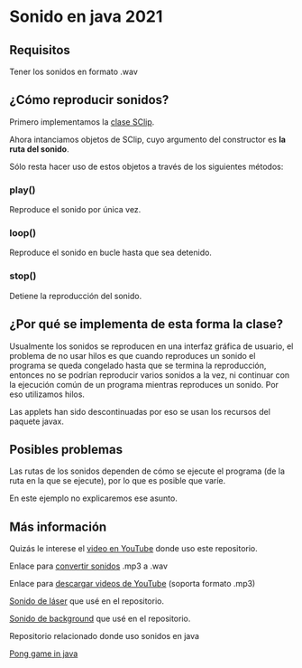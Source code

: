 <h1>Sonido en java 2021</h1>

<h2>Requisitos</h2>

<p>Tener los sonidos en formato .wav</p>

<h2>¿Cómo reproducir sonidos?</h2>

<p>Primero implementamos la <a href="https://github.com/JeanCarlosSC/sonido-en-java-2021/blob/main/src/SClip.java">clase SClip</a>.</p>

<p>Ahora intanciamos objetos de SClip, cuyo argumento del constructor es <b>la ruta del sonido</b>.</p>

<p>Sólo resta hacer uso de estos objetos a través de los siguientes métodos:</p>

<h3>play()</h3>

<p>Reproduce el sonido por única vez.</p>

<h3>loop()</h3>

<p>Reproduce el sonido en bucle hasta que sea detenido.</p>

<h3>stop()</h3>

<p>Detiene la reproducción del sonido.</p>

<h2>¿Por qué se implementa de esta forma la clase?</h2>

<p>Usualmente los sonidos se reproducen en una interfaz gráfica de usuario, el problema de no usar hilos es que cuando reproduces un sonido el programa se queda congelado hasta que se termina la reproducción, entonces no se podrían reproducir varios sonidos a la vez, ni continuar con la ejecución común de un programa mientras reproduces un sonido. Por eso utilizamos hilos.</p>

<p>Las applets han sido descontinuadas por eso se usan los recursos del paquete javax.</p>

<h2>Posibles problemas</h2>

<p>Las rutas de los sonidos dependen de cómo se ejecute el programa (de la ruta en la que se ejecute), por lo que es posible que varíe.</p>

<p>En este ejemplo no explicaremos ese asunto.</p>

<h2>Más información</h2>

<p>Quizás le interese el <a href="">video en YouTube</a> donde uso este repositorio.</p>

<p>Enlace para <a href="https://cloudconvert.com/mp3-to-wav">convertir sonidos</a> .mp3 a .wav</p>

<p>Enlace para <a href="https://notube.net/es/convert">descargar videos de YouTube</a> (soporta formato .mp3)</p>

<p><a href="https://www.youtube.com/watch?v=YYwjq5v-ALA">Sonido de láser</a> que usé en el repositorio.</p>

<p><a href="https://www.youtube.com/watch?v=GEo1zya7FyA">Sonido de background</a> que usé en el repositorio.</p>

<p>Repositorio relacionado donde uso sonidos en java</p>

<a href="https://github.com/JeanCarlosSC/pong">Pong game in java</a>
